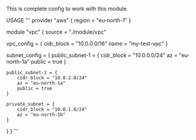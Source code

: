This is complete config to work with this module. 

USAGE
'''
provider "aws" {
    region = "eu-north-1"
}

module "vpc" {
  source = "./module/vpc"

  vpc_config = {
    cidr_block = "10.0.0.0/16"
    name = "my-test-vpc"
  }

  subnet_config = {
    public_subnet-1 = {
        cidr_block = "10.0.0.0/24"
        az = "eu-north-1a"
        public = true
    }

    public_subnet-2 = {
        cidr_block = "10.0.2.0/24"
        az = "eu-north-1a"
        public = true
    }

    private_subnet = {
        cidr_block = "10.0.1.0/24"
        az = "eu-north-1b"
    }
  }
}
'''